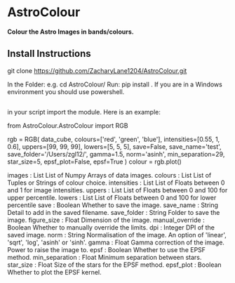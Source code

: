 # AstroColour
**Colour the Astro Images in bands/colours.**

## Install Instructions

git clone https://github.com/ZacharyLane1204/AstroColour.git

In the Folder: e.g. cd AstroColour/ Run: pip install .
If you are in a Windows environment you should use powershell.

## 

in your script import the module. Here is an example:

from AstroColour.AstroColour import RGB

rgb = RGB(
    data_cube,
    colours=['red', 'green', 'blue'],
    intensities=[0.55, 1, 0.6],
    uppers=[99, 99, 99],
    lowers=[5, 5, 5],
    save=False,
    save_name='test',
    save_folder='/Users/zgl12/',
    gamma=1.5,
    norm='asinh',
    min_separation=29,
    star_size=5,
    epsf_plot=False,
    epsf=True
)
colour = rgb.plot()

images : List
    List of Numpy Arrays of data images.
colours : List
  List of Tuples or Strings of colour choice.
intensities : List
  List of Floats between 0 and 1 for image intensities.
uppers : List
  List of Floats between 0 and 100 for upper percentile.
lowers : List
  List of Floats between 0 and 100 for lower percentile
save : Boolean
  Whether to save the image.
save_name : String
  Detail to add in the saved filename.
save_folder : String
  Folder to save the image.
figure_size : Float
  Dimension of the image.
manual_override : Boolean
  Whether to manually override the limits.
dpi : Integer
  DPI of the saved image.
norm : String
  Normalisation of the image. An option of 'linear', 'sqrt', 'log', 'asinh' or 'sinh'.
gamma : Float
  Gamma correction of the image. Power to raise the image to.
epsf : Boolean
  Whether to use the EPSF method.
min_separation : Float
  Minimum separation between stars.
star_size : Float
  Size of the stars for the EPSF method.
epsf_plot : Boolean
  Whether to plot the EPSF kernel.
